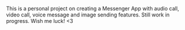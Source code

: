 This is a personal project on creating a Messenger App with audio call, video call, voice message and image sending features. 
Still work in progress.
Wish me luck! <3
